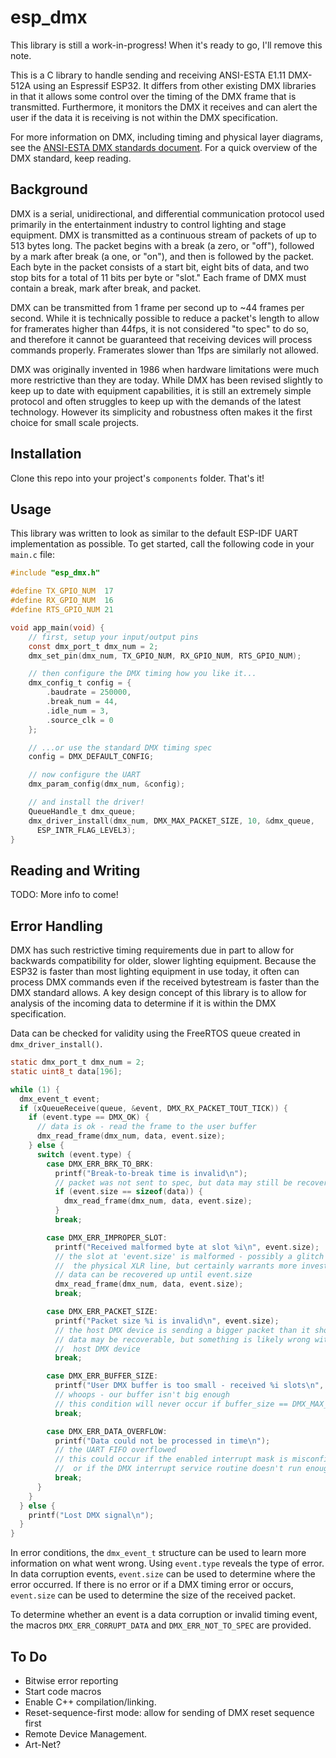 # esp_dmx

This library is still a work-in-progress! When it's ready to go, I'll remove this note.

This is a C library to handle sending and receiving ANSI-ESTA E1.11 DMX-512A using an Espressif ESP32. It differs from other existing DMX libraries in that it allows some control over the timing of the DMX frame that is transmitted. Furthermore, it monitors the DMX it receives and can alert the user if the data it is receiving is not within the DMX specification.

For more information on DMX, including timing and physical layer diagrams, see the [ANSI-ESTA DMX standards document](https://tsp.esta.org/tsp/documents/docs/ANSI-ESTA_E1-11_2008R2018.pdf). For a quick overview of the DMX standard, keep reading.

## Background

DMX is a serial, unidirectional, and differential communication protocol used primarily in the entertainment industry to control lighting and stage equipment. DMX is transmitted as a continuous stream of packets of up to 513 bytes long. The packet begins with a break (a zero, or "off"), followed by a mark after break (a one, or "on"), and then is followed by the packet. Each byte in the packet consists of a start bit, eight bits of data, and two stop bits for a total of 11 bits per byte or "slot." Each frame of DMX must contain a break, mark after break, and packet.

DMX can be transmitted from 1 frame per second up to ~44 frames per second. While it is technically possible to reduce a packet's length to allow for framerates higher than 44fps, it is not considered "to spec" to do so, and therefore it cannot be guaranteed that receiving devices will process commands properly. Framerates slower than 1fps are similarly not allowed.

DMX was originally invented in 1986 when hardware limitations were much more restrictive than they are today. While DMX has been revised slightly to keep up to date with equipment capabilities, it is still an extremely simple protocol and often struggles to keep up with the demands of the latest technology. However its simplicity and robustness often makes it the first choice for small scale projects.

## Installation

Clone this repo into your project's ```components``` folder. That's it!

## Usage

This library was written to look as similar to the default ESP-IDF UART implementation as possible. To get started, call the following code in your ```main.c``` file:

```C
#include "esp_dmx.h"

#define TX_GPIO_NUM  17
#define RX_GPIO_NUM  16
#define RTS_GPIO_NUM 21

void app_main(void) {
    // first, setup your input/output pins
    const dmx_port_t dmx_num = 2;
    dmx_set_pin(dmx_num, TX_GPIO_NUM, RX_GPIO_NUM, RTS_GPIO_NUM);

    // then configure the DMX timing how you like it...
    dmx_config_t config = {
        .baudrate = 250000,
        .break_num = 44,
        .idle_num = 3,
        .source_clk = 0
    };

    // ...or use the standard DMX timing spec
    config = DMX_DEFAULT_CONFIG;

    // now configure the UART
    dmx_param_config(dmx_num, &config);

    // and install the driver!
    QueueHandle_t dmx_queue;
    dmx_driver_install(dmx_num, DMX_MAX_PACKET_SIZE, 10, &dmx_queue, 
      ESP_INTR_FLAG_LEVEL3);
}
```

## Reading and Writing

TODO: More info to come!

## Error Handling

DMX has such restrictive timing requirements due in part to allow for backwards compatibility for older, slower lighting equipment. Because the ESP32 is faster than most lighting equipment in use today, it often can process DMX commands even if the received bytestream is faster than the DMX standard allows. A key design concept of this library is to allow for analysis of the incoming data to determine if it is within the DMX specification.

Data can be checked for validity using the FreeRTOS queue created in ```dmx_driver_install()```.

```C
static dmx_port_t dmx_num = 2;
static uint8_t data[196];

while (1) {
  dmx_event_t event;
  if (xQueueReceive(queue, &event, DMX_RX_PACKET_TOUT_TICK)) {
    if (event.type == DMX_OK) {
      // data is ok - read the frame to the user buffer
      dmx_read_frame(dmx_num, data, event.size);
    } else {
      switch (event.type) {
        case DMX_ERR_BRK_TO_BRK:
          printf("Break-to-break time is invalid\n");
          // packet was not sent to spec, but data may still be recoverable!
          if (event.size == sizeof(data)) {
            dmx_read_frame(dmx_num, data, event.size);
          }
          break;

        case DMX_ERR_IMPROPER_SLOT:
          printf("Received malformed byte at slot %i\n", event.size);
          // the slot at 'event.size' is malformed - possibly a glitch due to
          //  the physical XLR line, but certainly warrants more investigation
          // data can be recovered up until event.size
          dmx_read_frame(dmx_num, data, event.size);
          break;

        case DMX_ERR_PACKET_SIZE:
          printf("Packet size %i is invalid\n", event.size);
          // the host DMX device is sending a bigger packet than it should
          // data may be recoverable, but something is likely wrong with the
          //  host DMX device
          break;

        case DMX_ERR_BUFFER_SIZE:
          printf("User DMX buffer is too small - received %i slots\n", event.size);
          // whoops - our buffer isn't big enough
          // this condition will never occur if buffer_size == DMX_MAX_PACKET_SIZE
          break;

        case DMX_ERR_DATA_OVERFLOW:
          printf("Data could not be processed in time\n");
          // the UART FIFO overflowed
          // this could occur if the enabled interrupt mask is misconfigured
          //  or if the DMX interrupt service routine doesn't run enough
          break;
      }
    }
  } else {
    printf("Lost DMX signal\n");
  }
}
```

In error conditions, the ```dmx_event_t``` structure can be used to learn more information on what went wrong. Using ```event.type``` reveals the type of error. In data corruption events, ```event.size``` can be used to determine where the error occurred. If there is no error or if a DMX timing error or occurs, ```event.size``` can be used to determine the size of the received packet. 

To determine whether an event is a data corruption or invalid timing event, the macros ```DMX_ERR_CORRUPT_DATA``` and ```DMX_ERR_NOT_TO_SPEC``` are provided.

## To Do

- Bitwise error reporting
- Start code macros
- Enable C++ compilation/linking.
- Reset-sequence-first mode: allow for sending of DMX reset sequence first
- Remote Device Management.
- Art-Net?
